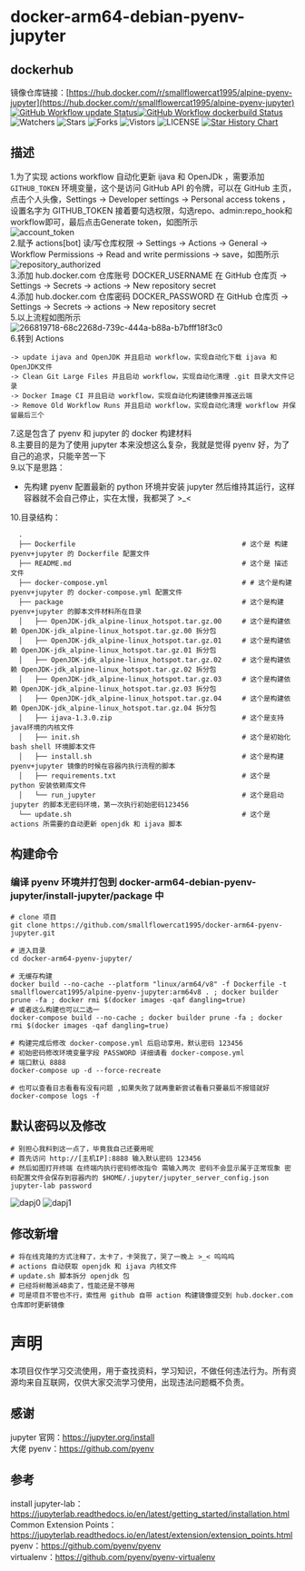 # docker-arm64-debian-pyenv-jupyter
## dockerhub
镜像仓库链接：[https://hub.docker.com/r/smallflowercat1995/alpine-pyenv-jupyter](https://hub.docker.com/r/smallflowercat1995/alpine-pyenv-jupyter)  
[![GitHub Workflow update Status](https://github.com/smallflowercat1995/docker-arm64-pyenv-jupyter/actions/workflows/actions.yml/badge.svg)](https://github.com/smallflowercat1995/docker-arm64-pyenv-jupyter/actions/workflows/actions.yml)[![GitHub Workflow dockerbuild Status](https://github.com/smallflowercat1995/docker-arm64-pyenv-jupyter/actions/workflows/docker-image.yml/badge.svg)](https://github.com/smallflowercat1995/docker-arm64-pyenv-jupyter/actions/workflows/docker-image.yml)![Watchers](https://img.shields.io/github/watchers/smallflowercat1995/docker-arm64-pyenv-jupyter) ![Stars](https://img.shields.io/github/stars/smallflowercat1995/docker-arm64-pyenv-jupyter) ![Forks](https://img.shields.io/github/forks/smallflowercat1995/docker-arm64-pyenv-jupyter) ![Vistors](https://visitor-badge.laobi.icu/badge?page_id=smallflowercat1995.docker-arm64-pyenv-jupyter) ![LICENSE](https://img.shields.io/badge/license-CC%20BY--SA%204.0-green.svg)
<a href="https://star-history.com/#smallflowercat1995/docker-arm64-pyenv-jupyter&Date">
  <picture>
    <source media="(prefers-color-scheme: dark)" srcset="https://api.star-history.com/svg?repos=smallflowercat1995/docker-arm64-pyenv-jupyter&type=Date&theme=dark" />
    <source media="(prefers-color-scheme: light)" srcset="https://api.star-history.com/svg?repos=smallflowercat1995/docker-arm64-pyenv-jupyter&type=Date" />
    <img alt="Star History Chart" src="https://api.star-history.com/svg?repos=smallflowercat1995/docker-arm64-pyenv-jupyter&type=Date" />
  </picture>
</a>

## 描述
1.为了实现 actions workflow 自动化更新 ijava 和 OpenJDk ，需要添加 `GITHUB_TOKEN` 环境变量，这个是访问 GitHub API 的令牌，可以在 GitHub 主页，点击个人头像，Settings -> Developer settings -> Personal access tokens ，设置名字为 GITHUB_TOKEN 接着要勾选权限，勾选repo、admin:repo_hook和workflow即可，最后点击Generate token，如图所示  
![account_token](https://github.com/smallflowercat1995/docker-arm64-pyenv-jupyter/assets/144557489/dfd8ad11-234c-4222-8af3-7fa8daf7f5b3)  
2.赋予 actions[bot] 读/写仓库权限 -> Settings -> Actions -> General -> Workflow Permissions -> Read and write permissions -> save，如图所示  
![repository_authorized](https://github.com/smallflowercat1995/docker-arm64-pyenv-jupyter/assets/144557489/a07265e9-ebe7-4a9c-a38c-888aa1195d02)   
3.添加 hub.docker.com 仓库账号 DOCKER_USERNAME 在 GitHub 仓库页 -> Settings -> Secrets -> actions -> New repository secret   
4.添加 hub.docker.com 仓库密码 DOCKER_PASSWORD 在 GitHub 仓库页 -> Settings -> Secrets -> actions -> New repository secret  
5.以上流程如图所示  
![266819718-68c2268d-739c-444a-b88a-b7bfff18f3c0](https://github.com/smallflowercat1995/docker-arm64-pyenv-jupyter/assets/144557489/9397d43a-ac26-4833-98a3-8034c9b0e706)  
6.转到 Actions  

    -> update ijava and OpenJDK 并且启动 workflow，实现自动化下载 ijava 和 OpenJDK文件   
    -> Clean Git Large Files 并且启动 workflow，实现自动化清理 .git 目录大文件记录  
    -> Docker Image CI 并且启动 workflow，实现自动化构建镜像并推送云端  
    -> Remove Old Workflow Runs 并且启动 workflow，实现自动化清理 workflow 并保留最后三个  
    
7.这是包含了 pyenv 和 jupyter 的 docker 构建材料  
8.主要目的是为了使用 jupyter 本来没想这么复杂，我就是觉得 pyenv 好，为了自己的追求，只能辛苦一下  
9.以下是思路：    
  * 先构建 pyenv 配置最新的 python 环境并安装 jupyter 然后维持其运行，这样容器就不会自己停止，实在太慢，我都哭了 >_<  

10.目录结构：  

      .                                                       
      ├── Dockerfile                                         # 这个是 构建 pyenv+jupyter 的 Dockerfile 配置文件  
      ├── README.md                                          # 这个是 描述 文件  
      ├── docker-compose.yml                                 # # 这个是构建 pyenv+jupyter 的 docker-compose.yml 配置文件  
      ├── package                                            # 这个是构建 pyenv+jupyter 的脚本文件材料所在目录   
      │   ├── OpenJDK-jdk_alpine-linux_hotspot.tar.gz.00     # 这个是构建依赖 OpenJDK-jdk_alpine-linux_hotspot.tar.gz.00 拆分包      
      │   ├── OpenJDK-jdk_alpine-linux_hotspot.tar.gz.01     # 这个是构建依赖 OpenJDK-jdk_alpine-linux_hotspot.tar.gz.01 拆分包  
      │   ├── OpenJDK-jdk_alpine-linux_hotspot.tar.gz.02     # 这个是构建依赖 OpenJDK-jdk_alpine-linux_hotspot.tar.gz.02 拆分包  
      │   ├── OpenJDK-jdk_alpine-linux_hotspot.tar.gz.03     # 这个是构建依赖 OpenJDK-jdk_alpine-linux_hotspot.tar.gz.03 拆分包  
      │   ├── OpenJDK-jdk_alpine-linux_hotspot.tar.gz.04     # 这个是构建依赖 OpenJDK-jdk_alpine-linux_hotspot.tar.gz.04 拆分包  
      │   ├── ijava-1.3.0.zip                                # 这个是支持 java环境的内核文件  
      │   ├── init.sh                                        # 这个是初始化 bash shell 环境脚本文件  
      │   ├── install.sh                                     # 这个是构建 pyenv+jupyter 镜像的时候在容器内执行流程的脚本   
      │   ├── requirements.txt                               # 这个是 python 安装依赖库文件  
      │   └── run_jupyter                                    # 这个是启动 jupyter 的脚本无密码环境，第一次执行初始密码123456    
      └── update.sh                                          # 这个是 actions 所需要的自动更新 openjdk 和 ijava 脚本  

## 构建命令
### 编译 pyenv 环境并打包到 docker-arm64-debian-pyenv-jupyter/install-jupyter/package 中
    # clone 项目
    git clone https://github.com/smallflowercat1995/docker-arm64-pyenv-jupyter.git
    
    # 进入目录
    cd docker-arm64-pyenv-jupyter/
    
    # 无缓存构建
    docker build --no-cache --platform "linux/arm64/v8" -f Dockerfile -t smallflowercat1995/alpine-pyenv-jupyter:arm64v8 . ; docker builder prune -fa ; docker rmi $(docker images -qaf dangling=true)  
    # 或者这么构建也可以二选一
    docker-compose build --no-cache ; docker builder prune -fa ; docker rmi $(docker images -qaf dangling=true)
    
    # 构建完成后修改 docker-compose.yml 后启动享用，默认密码 123456
    # 初始密码修改环境变量字段 PASSWORD 详细请看 docker-compose.yml
    # 端口默认 8888
    docker-compose up -d --force-recreate
    
    # 也可以查看日志看看有没有问题 ,如果失败了就再重新尝试看看只要最后不报错就好   
    docker-compose logs -f

## 默认密码以及修改
    # 别担心我料到这一点了，毕竟我自己还要用呢
    # 首先访问 http://[主机IP]:8888 输入默认密码 123456
    # 然后如图打开终端 在终端内执行密码修改指令 需输入两次 密码不会显示属于正常现象 密码配置文件会保存到容器内的 $HOME/.jupyter/jupyter_server_config.json 
    jupyter-lab password
   ![dapj0](https://github.com/smallflowercat1995/docker-arm64-pyenv-jupyter/assets/144557489/672b5a13-6303-4503-be19-c9118d3f345c)
   ![dapj1](https://github.com/smallflowercat1995/docker-arm64-pyenv-jupyter/assets/144557489/802b1f24-db3d-4fb9-bc0c-9b3005b17353)

## 修改新增
    # 将在线克隆的方式注释了，太卡了，卡哭我了，哭了一晚上 >_< 呜呜呜
    # actions 自动获取 openjdk 和 ijava 内核文件
    # update.sh 脚本拆分 openjdk 包
    # 已经将树莓派4B卖了，性能还是不够用
    # 可是项目不管也不行，索性用 github 自带 action 构建镜像提交到 hub.docker.com 仓库即时更新镜像

# 声明
本项目仅作学习交流使用，用于查找资料，学习知识，不做任何违法行为。所有资源均来自互联网，仅供大家交流学习使用，出现违法问题概不负责。

## 感谢
jupyter 官网：https://jupyter.org/install    
大佬 pyenv：https://github.com/pyenv

## 参考
install jupyter-lab：https://jupyterlab.readthedocs.io/en/latest/getting_started/installation.html  
Common Extension Points：https://jupyterlab.readthedocs.io/en/latest/extension/extension_points.html   
pyenv：https://github.com/pyenv/pyenv  
virtualenv：https://github.com/pyenv/pyenv-virtualenv  
